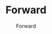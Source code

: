 ---
designer: Endless Knot
description: "Collection%3A%20Omni%20Collection%0AColor%3A%20Taupe%0AMaterial%3A%2060%25%20Wool%2C%2040%25%20ViscosePile%3A%201/4%22Width%3A%2013%272%22%2C%2016%274%22Style%3A%20Flatweave%2C%20Geometric%2C%20Textural"
image_primary: img/FOR13-27-600x873.jpg
image_secondary: ../../../images/blank.png
manufacturer: Endless Knot
href: https://endlessknotrugs.com/product/forward-27-taupe/
subtitle: Forward
tags: 
  - endless_knot
  - on-demand-rugs
title: Forward
image_thumb: img/FOR13-27-300x300.jpg
category: on-demand-rugs
slug: /manufacturers/endless-knot/on-demand-rugs/endless-knot-forward
---